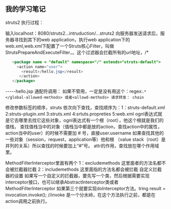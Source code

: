 ## 我的学习笔记

struts2 执行过程：

输入localhost：8080/struts2...intruduction/...struts2 向服务器发送请求后，服务器寻找到其下的web application，执行web application下的
web.xml,web.xml下配置了一个Struts核心Filter，叫做
StrutsPrepareAndExecuteFilter，。这个过滤器会拦截所有的url地址，/*

``` java
   <package name = "default" namespace="/" extends="struts-default">
     <action name="user">
       <result>/hello.jsp</result>
      </action>
   </package>
```


-----hello.jsp
通配符调用： 如果不管用，一定是没有用这个：<global-allowed-methods>regex:.`*</global-allowed-methods> 或者<allowd-methods>
请求转发： chain`

修改参数标签的顺序，struts 依次向下查找，查找顺序为：1：struts-default.xml   2:struts-plugin.xml   3:struts.xml   4:srtuts.propreties
5:web.xml
ognl表达式就是它去哪里去找它这些对象，ognl表达式有一个根（root），他这个根就是我们的值栈，
查找值栈当中的对象（值栈当中都是放的action，查找action中的属性，action当中的user）的时候不需要加 # 号，直接user.username
如果查找其他的一些对象（session，request，application等）他和根 （value stack（root）是并列的关系）所以查找的时候要加上“#”号。
attr的作用，查找放在哪个作用域里。

MethodFilterInterceptor里面有两个
1：excludemethods  这里面者的方法名都不会被拦截器拦截
2：includemethods  这里面指的方法名都会被拦截
自定义拦截器的设置
如果写一个自定义的拦截器，要先写一个类，然后根据需要实现interceptor接口，也可以继承AbstractInterceptor类或者MethodFilterInterceptor
如果第三个就要实现doInterceptor方法。tring result = invocation.invoke();  //invoke 是一个分水岭，在这个方法执行之前，都是在action调用之前执行。




































